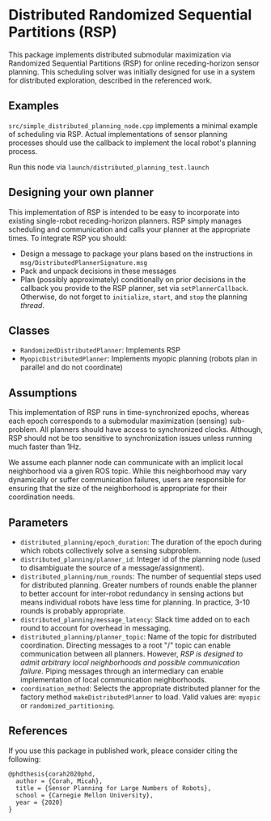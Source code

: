# Distributed Randomized Sequential Partitions (RSP)

This package implements distributed submodular maximization via Randomized
Sequential Partitions (RSP) for online receding-horizon sensor planning.
This scheduling solver was initially designed for use in a system for
distributed exploration, described in the referenced work.

## Examples

`src/simple_distributed_planning_node.cpp` implements a minimal example of
scheduling via RSP.
Actual implementations of sensor planning processes should use the callback to
implement the local robot's planning process.

Run this node via `launch/distributed_planning_test.launch`

## Designing your own planner

This implementation of RSP is intended to be easy to incorporate into existing
single-robot receding-horizon planners.
RSP simply manages scheduling and communication and calls your planner at the
appropriate times.
To integrate RSP you should:
* Design a message to package your plans based on the instructions in
  `msg/DistributedPlannerSignature.msg`
* Pack and unpack decisions in these messages
* Plan (possibly approximately) conditionally on prior decisions in the callback
  you provide to the RSP planner, set via `setPlannerCallback`.
Otherwise, do not forget to `initialize`, `start`, and `stop` the planning
*thread*.

## Classes

* `RandomizedDistributedPlanner`: Implements RSP
* `MyopicDistributedPlanner`: Implements myopic planning
  (robots plan in parallel and do not coordinate)

## Assumptions

This implementation of RSP runs in time-synchronized epochs, whereas each epoch
corresponds to a submodular maximization (sensing) sub-problem.
All planners should have access to synchronized clocks.
Although, RSP should not be too sensitive to synchronization issues unless
running much faster than 1Hz.

We assume each planner node can communicate with an implicit local neighborhood
via a given ROS topic.
While this neighborhood may vary dynamically or suffer communication failures,
users are responsible for ensuring that the size of the neighborhood is
appropriate for their coordination needs.

## Parameters

* `distributed_planning/epoch_duration`: The duration of the epoch during which
  robots collectively solve a sensing subproblem.
* `distributed_planning/planner_id`: Integer id of the planning node
  (used to disambiguate the source of a message/assignment).
* `distributed_planning/num_rounds`: The number of sequential steps used for
  distributed planning.
  Greater numbers of rounds enable the planner to better account for
  inter-robot redundancy in sensing actions but means individual robots have
  less time for planning.
  In practice, 3-10 rounds is probably appropriate.
* `distributed_planning/message_latency`: Slack time added on to each round to
  account for overhead in messaging.
* `distributed_planning/planner_topic`: Name of the topic for distributed
  coordination.
  Directing messages to a root "/" topic can enable communication between all
  planners.
  However, *RSP is designed to admit arbitrary local neighborhoods and possible
  communication failure.*
  Piping messages through an intermediary can enable implementation of local
  communication neighborhoods.
* `coordination_method`: Selects the appropriate distributed planner for the
  factory method `makeDistributedPlanner` to load.
  Valid values are: `myopic` or `randomized_partitioning`.

## References

If you use this package in published work, pleace consider citing the following:

```
@phdthesis{corah2020phd,
  author = {Corah, Micah},
  title = {Sensor Planning for Large Numbers of Robots},
  school = {Carnegie Mellon University},
  year = {2020}
}
```
